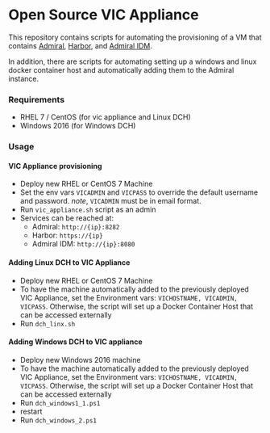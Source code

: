 # Open Source VIC Appliance
This repository contains scripts for automating the provisioning of a VM
that contains [Admiral](https://github.com/vmware/admiral),
[Harbor](http://vmware.github.io/harbor/), and [Admiral IDM](https://github.com/logankimmel/Admiral-IDM).

In addition, there are scripts for automating setting up a windows and linux
docker container host and automatically adding them to the Admiral instance.

### Requirements
* RHEL 7 / CentOS (for vic appliance and Linux DCH)
* Windows 2016 (for Windows DCH)

### Usage

#### VIC Appliance provisioning
* Deploy new RHEL or CentOS 7 Machine
* Set the env vars `VICADMIN` and `VICPASS` to override the
default username and password.  *note*, `VICADMIN` must be in email format.
* Run `vic_appliance.sh` script as an admin
* Services can be reached at:
  * Admiral: `http://{ip}:8282`
  * Harbor: `https://{ip}`
  * Admiral IDM: `http://{ip}:8080`

#### Adding Linux DCH to VIC Appliance
* Deploy new RHEL or CentOS 7 Machine
* To have the machine automatically added to the previously deployed
VIC Appliance, set the Environment vars: `VICHOSTNAME, VICADMIN, VICPASS`.
Otherwise, the script will set up a Docker Container Host that can be accessed
externally
* Run `dch_linx.sh`

#### Adding Windows DCH to VIC appliance
* Deploy new Windows 2016 machine
* To have the machine automatically added to the previously deployed
VIC Appliance, set the Environment vars: `VICHOSTNAME, VICADMIN, VICPASS`.
Otherwise, the script will set up a Docker Container Host that can be accessed
externally
* Run `dch_windows1_1.ps1`
* restart
* Run `dch_windows_2.ps1`

